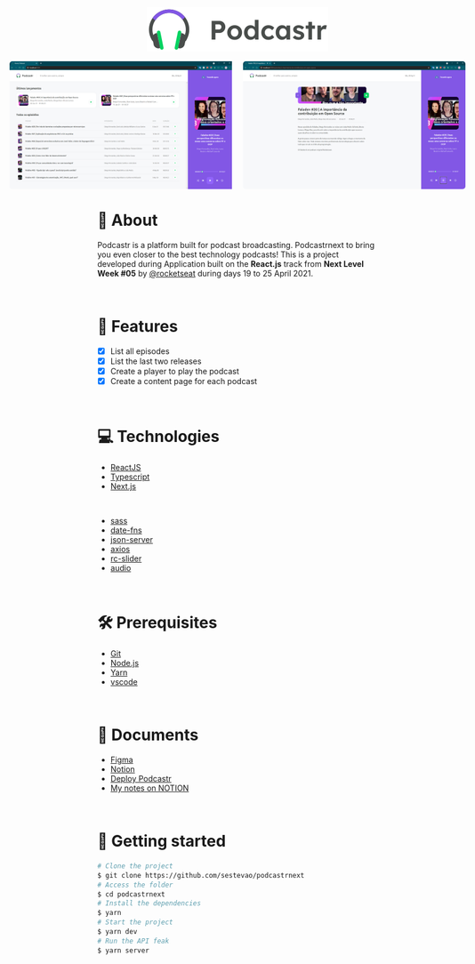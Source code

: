 <img src="https://raw.githubusercontent.com/sestevao/podcastrnext/1dc05eea27f0c179075a87e3b1ea4234a12cf2c5/.github/logo.svg" style="margin-left:auto; margin-right:auto; display:block;" />

<br>

<div style="display:flex; justify-content:center;">
  <img src="https://github.com/sestevao/podcastrnext/blob/main/.github/home.png?raw=true" width=400 height=230 style="border-radius:5px; padding-right:20px;"/>

  <img src="https://github.com/sestevao/podcastrnext/blob/main/.github/episode.png?raw=true" width=400 height=230 style="border-radius:5px;"/>
</div>

# 👀 About 

Podcastr is a platform built for podcast broadcasting. Podcastrnext to bring you even closer to the best technology podcasts! This is a project developed during Application built on the **React.js** track from **Next Level Week #05** by [@rocketseat](https://rocketseat.com.br/) during days 19 to 25 April 2021.

<br>

# 🚀 Features

- [x] List all episodes
- [x] List the last two releases
- [x] Create a player to play the podcast
- [x] Create a content page for each podcast

<br>

# 💻 Technologies

- [ReactJS](https://reactjs.org/)
- [Typescript](https://www.typescriptlang.org/)
- [Next.js](https://nextjs.org/)

<br>

- [sass](https://sass-lang.com/)
- [date-fns](https://date-fns.org/)
- [json-server](https://github.com/typicode/json-server)
- [axios](https://github.com/axios/axios)
- [rc-slider](https://github.com/schrodinger/rc-slider)
- [audio](https://reactjsexample.com/a-simple-react-wrapper-on-the-html5-audio-tag/)

<br>

# 🛠 Prerequisites

- [Git](https://git-scm.com/)
- [Node.js](https://nodejs.org/en/)
- [Yarn](https://yarnpkg.com/)
- [vscode](https://code.visualstudio.com/)

<br>

# 🔖 Documents

- [Figma](https://www.figma.com/file/UwFEntsHpHYJlHNQAQr4gA/Podcastr/duplicate?node-id=160%3A2761)
- [Notion](https://www.notion.so/Trilha-ReactJS-9e6bfe82f2d047fa805935a3242e7952)
- [Deploy Podcastr](https://www.notion.so/Deploy-Podcastr-2142f78ad75c4b32b2e4dc9e22c46189)
- [My notes on NOTION](https://www.notion.so/Trilha-ReactJS-com-NextJS-fac35cbd50f04d47a2908699ba0dd91c)

<br>

# 👷 Getting started

```bash
# Clone the project 
$ git clone https://github.com/sestevao/podcastrnext
# Access the folder
$ cd podcastrnext
# Install the dependencies
$ yarn 
# Start the project
$ yarn dev
# Run the API feak
$ yarn server
```
